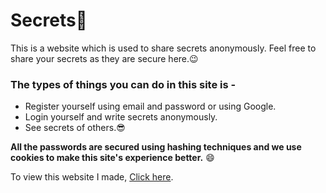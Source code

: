 # Secrets🔑
This is a website which is used to share secrets anonymously. Feel free to share your secrets as they are secure here.😉

### The types of things you can do in this site is -

* Register yourself using email and password or using Google.
* Login yourself and write secrets anonymously.
* See secrets of others.😎

**All the passwords are secured using hashing techniques and we use cookies to make this site's experience better.** 😄 

 To view this website I made, [Click here](https://boiling-sierra-44887.herokuapp.com).
